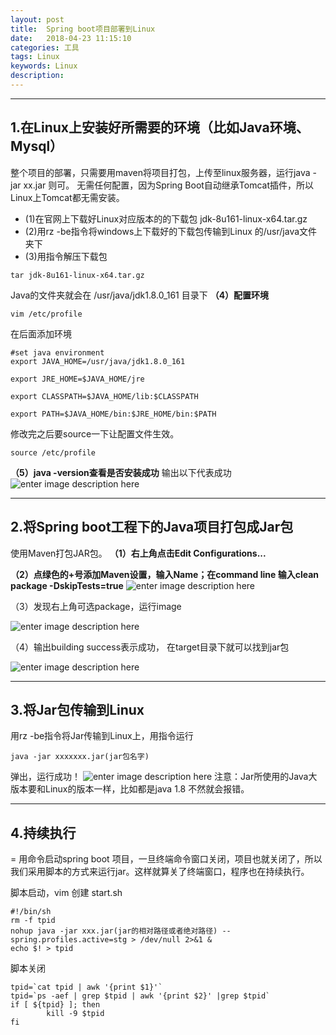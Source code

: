 ```yaml
---
layout: post
title:  Spring boot项目部署到Linux
date:   2018-04-23 11:15:10
categories: 工具
tags: Linux
keywords: Linux
description:  
---
```

----------------------------------

## 1.在Linux上安装好所需要的环境（比如Java环境、Mysql）

 整个项目的部署，只需要用maven将项目打包，上传至linux服务器，运行java -jar xx.jar 则可。 
 无需任何配置，因为Spring Boot自动继承Tomcat插件，所以Linux上Tomcat都无需安装。


* (1)在官网上下载好Linux对应版本的的下载包 jdk-8u161-linux-x64.tar.gz
* (2)用rz -be指令将windows上下载好的下载包传输到Linux 的/usr/java文件夹下
* (3)用指令解压下载包
 
```
tar jdk-8u161-linux-x64.tar.gz
```
Java的文件夹就会在 /usr/java/jdk1.8.0_161 目录下
**（4）配置环境**

```
vim /etc/profile
```
在后面添加环境
```
#set java environment
export JAVA_HOME=/usr/java/jdk1.8.0_161

export JRE_HOME=$JAVA_HOME/jre

export CLASSPATH=$JAVA_HOME/lib:$CLASSPATH

export PATH=$JAVA_HOME/bin:$JRE_HOME/bin:$PATH
```
修改完之后要source一下让配置文件生效。
```
source /etc/profile
```

**（5）java -version查看是否安装成功**
输出以下代表成功
![enter image description here](http://p7lixluhf.bkt.clouddn.com/20180404152842262.png)
 


----------
## 2.将Spring boot工程下的Java项目打包成Jar包

使用Maven打包JAR包。
**（1）右上角点击Edit Configurations...**

**（2）点绿色的+号添加Maven设置，输入Name；在command line 输入clean package -DskipTests=true**
![enter image description here](http://p7lixluhf.bkt.clouddn.com/2018040415362586.png)

（3）发现右上角可选package，运行image

![enter image description here](http://p7lixluhf.bkt.clouddn.com/20180404154128279.png)

（4）输出building success表示成功， 在target目录下就可以找到jar包

![enter image description here](http://p7lixluhf.bkt.clouddn.com/20180404154253628.png)
 


----------
## 3.将Jar包传输到Linux

用rz -be指令将Jar传输到Linux上，用指令运行

```
java -jar xxxxxxx.jar(jar包名字)
```
弹出，运行成功！
![enter image description here](http://p7lixluhf.bkt.clouddn.com/20180404154704605.png)
注意：Jar所使用的Java大版本要和Linux的版本一样，比如都是java 1.8 不然就会报错。


----------
## 4.持续执行
=
用命令启动spring boot 项目，一旦终端命令窗口关闭，项目也就关闭了，所以我们采用脚本的方式来运行jar。这样就算关了终端窗口，程序也在持续执行。

脚本启动，vim 创建 start.sh
```shell
#!/bin/sh
rm -f tpid
nohup java -jar xxx.jar(jar的相对路径或者绝对路径) --spring.profiles.active=stg > /dev/null 2>&1 &
echo $! > tpid

```
脚本关闭

```shell
tpid=`cat tpid | awk '{print $1}'`
tpid=`ps -aef | grep $tpid | awk '{print $2}' |grep $tpid`
if [ ${tpid} ]; then 
        kill -9 $tpid
fi
```

